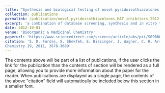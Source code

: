 ```yaml
---
title: "Synthesis and biological testing of novel pyridoisothiazolones as histone acetyltransferase inhibitors."
collection: publications
permalink: /publication/novel_pyridoisothiazolones_HAT_inhibitors_2012
excerpt: 'a combination of database screening, synthesis and in vitro testing to identify novel histone acetyltransferase (HAT) inhibitors. The National Cancer Institute compound collection (NCI) and several commercial databases were filtered by similarity-based virtual screening to find new HAT inhibitors. Employing the recombinant HAT p300/CBP-associated factor (PCAF) and two different histone substrates for screening, pyridoisothiazolones were identified as inhibitors of human PCAF. Due to the limited solubility of the initial hits, we synthesized and tested them on PCAF. The compounds inhibit the proliferation of cancer cells. In summary, valuable chemical tools and potential lead candidates for new anticancer agents directed against HATs as new targets'
date: 2012-10-01
venue: 'Bioorganic & Medicinal Chemistry'
paperurl: 'https://www.sciencedirect.com/science/article/abs/pii/S0968089611000927'
citation: 'S. D. Furdas, S. Shekfeh, E. Bissinger, J. Wagner, C. H. Arrowsmith, M. M. Mangos, V. Valkov, M. Hendzel, M. Jung, W. Sippl. Synthesis and biological testing of novel pyridoisothiazolones as histone acetyltransferase inhibitors. Bioorganic Medicinal
Chemistry 19, 2011, 3678-3689'
---
```


The contents above will be part of a list of publications, if the user clicks the link for the publication than the contents of section will be rendered as a full page, allowing you to provide more information about the paper for the reader. When publications are displayed as a single page, the contents of the above "citation" field will automatically be included below this section in a smaller font.
